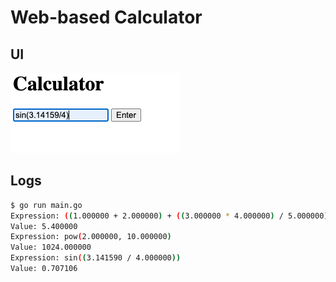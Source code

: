 # Web-based Calculator
## UI
![](ui.png)

## Logs

```sh
$ go run main.go 
Expression: ((1.000000 + 2.000000) + ((3.000000 * 4.000000) / 5.000000))
Value: 5.400000
Expression: pow(2.000000, 10.000000)
Value: 1024.000000
Expression: sin((3.141590 / 4.000000))
Value: 0.707106
```